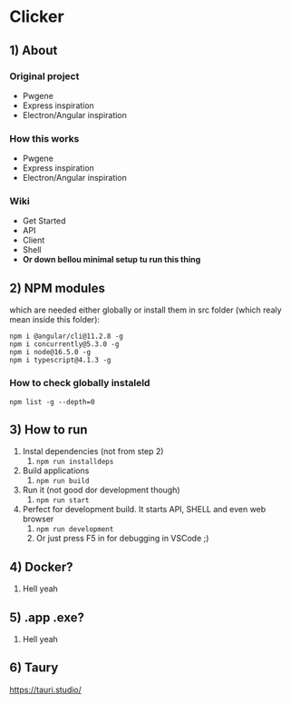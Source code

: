 # Clicker
## 1) About

### Original project
- Pwgene
- Express inspiration
- Electron/Angular inspiration

### How this works
- Pwgene
- Express inspiration
- Electron/Angular inspiration

### Wiki
- Get Started
- API
- Client
- Shell
- **Or down bellou minimal setup tu run this thing**

## 2) NPM modules
which are needed either globally or install them in src folder (which realy mean inside this folder):
```
npm i @angular/cli@11.2.8 -g
npm i concurrently@5.3.0 -g
npm i node@16.5.0 -g
npm i typescript@4.1.3 -g
```

### How to check globally instaleld
```
npm list -g --depth=0
```

## 3) How to run
1) Instal dependencies (not from step 2)
   1) ```npm run installdeps```
2) Build applications
   1) ```npm run build```
3) Run it (not good dor development though)
   1) ```npm run start```
4) Perfect for development build. It starts API, SHELL and even web browser
   1) ```npm run development```
   2) Or just press F5 in for debugging in VSCode ;)

## 4) Docker? 
1) Hell yeah

## 5) .app .exe?
1) Hell yeah

## 6) Taury
https://tauri.studio/